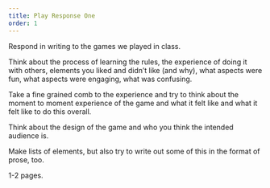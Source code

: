 ```yaml
---
title: Play Response One
order: 1
---
```


Respond in writing to the games we played in class.

Think about the process of learning the rules, the experience of doing it with others, elements you liked and didn’t like (and why), what aspects were fun, what aspects were engaging, what was
confusing.

Take a fine grained comb to the experience and try to think about the moment to moment experience of the game and what it felt like and what it felt like to do this overall.

Think about the design of the game and who you think the intended audience is.

Make lists of elements, but also try to write out some of this in the format of prose, too.

1-2 pages.